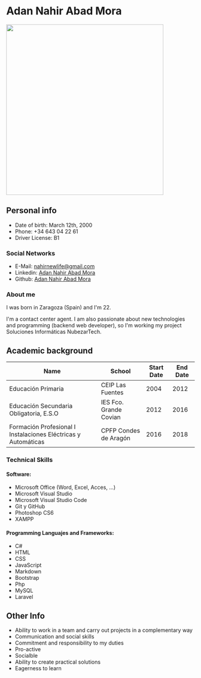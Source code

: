 # **Adan Nahir Abad Mora**

   <img src="https://avatars.githubusercontent.com/u/73491660?v=4" style="width: 420px; height: 456px; position: center" >

## **Personal info**

+ Date of birth: March 12th, 2000
+ Phone: +34 643 04 22 61
+ Driver License: B1
  
### **Social Networks**

+ E-Mail: [nahirnewlife@gmail.com](mailto:nahirnewlife@gmail.com)
+ Linkedin: [Adan Nahir Abad Mora](https://www.linkedin.com/in/adan-nahir-abad-mora-2a0267153/)
+ Github: [Adan Nahir Abad Mora](https://github.com/aabadmo4)

### **About me**

I was born in Zaragoza (Spain) and I'm 22.

I'm a contact center agent. I am also passionate about new technologies and programming (backend web developer), so I'm working my project Soluciones Informáticas NubezarTech.

## **Academic background**
  | Name                                                              | School                    | Start Date | End Date |
|---------------------------------------------------------------------|-----------------------------------------|---------------|------------|
| Educación Primaria | CEIP Las Fuentes           | 2004          | 2012       |
| Educación Secundaria Obligatoria, E.S.O | IES Fco. Grande Covian            | 2012          | 2016       |
| Formación Profesional I  Instalaciones Eléctricas y Automáticas   | CPFP Condes de Aragón | 2016          | 2018       |

 <!---
 ### **Other background**
   | Name                                                              | School                    | Start Date | End Date |
|---------------------------------------------------------------------|-----------------------------------------|---------------|------------|
| First Certificate of English | British Council          | 2013          | 2016       |
| French B1 Level                                              | Escuela Oficial de Idiomas | 2013          | 2015       |
| Regional Fencing Referee        | Federación Madrileña de esgrima      | 2015          | 2015     |
| National Fencing Referee | Real Federación Española de esgrima        | 2016          | 2016       |
-->

  ### **Technical Skills**

#### Software:
  + Microsoft Office (Word, Excel, Acces, ...)
  + Microsoft Visual Studio 
  + Microsoft Visual Studio Code
  + Git y GitHub
  + Photoshop CS6
  + XAMPP

#### Programming Languajes and Frameworks:
  + C#
  + HTML
  + CSS
  + JavaScript
  + Markdown
  + Bootstrap
  + Php 
  + MySQL
  + Laravel
 <!---
#### Other Knowledge:
  + Unified Modeling Language, UML
  + Traditional Methodologies like RUP
  + Agile Methodologies such as Scrum, Kanban or Scrumban
  + Filezilla FTP
  + Microsoft Azure to deploy web apps
  + SVN, GitHub version control

## **Work Experience**

+ Maths and English private teacher
+ National and regional fencing referee
+ Youth centre monitor
+ Radio advertisements marker at ArceMedia
+ Web designer y Web master for:
    + [Pepu Alcalde](http://pepualcalde.org/)
    + [Tecrima](https://www.tecrima.com/)
+ Waiter at Covanegra Restaurant(Capdepera, Mallorca)
+ Software Engineer Intern at Avanade S.L.U: Jan. 2020 - May. 2020
    + During the internship it was mostly training in web technologies such as AngularJS.
+ Junior Developer at Aghasa Turis: Jun. 2020 - Jun. 2021
    + Development and implementation of web and desktop applications using web technologies such as Node.js, ExpressJS, Vue.js, etc...
+ Software Developer at FutureSpace: Jun. 2021 - Present
 -->
## **Other Info**

 - Ability to work in a team and carry out projects in a complementary way
 - Communication and social skills
 - Commitment and responsibility to my duties
 - Pro-active
 - Socialble
 - Ability to create practical solutions
 - Eagerness to learn

